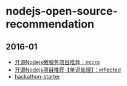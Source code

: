 # nodejs-open-source-recommendation


## 2016-01

- [开源Nodejs微服务项目推荐：micro](2016-01/micro.md)
- [开源Nodejs项目推荐【单词处理】：inflected](2016-01/inflected.md)
- [hackathon-starter](https://github.com/sahat/hackathon-starter)